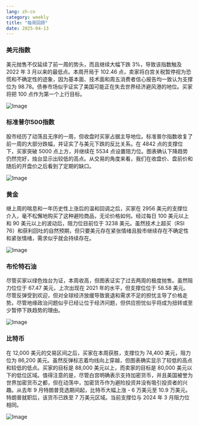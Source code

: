 ```yaml
---
lang: zh-cn
category: weekly
title: "每周回顾"
date: 2025-04-13
---
```


### 美元指数

美元抛售不仅延续了前一周的势头，而且继续大幅下跌 3%，导致该指数触及 2022 年 3 月以来的最低点。本周开局于 102.46 点，卖家将白宫关税暂停视为恐慌和不确定性的迹象，因为基本面、技术面和周五消费者信心报告均一致认为支撑位为 98.78。债券市场似乎证实了美国可能正在失去世界经济避风港的地位。买家将把 100 点作为第一个上行目标。 

![Image](https://markleighedu.github.io/img/Apr-2025/13-Apr-2025/usdindex.jpg)

### 标准普尔500指数

股市经历了动荡且无序的一周，但收盘时买家占据主导地位。标准普尔指数收复了前一周的大部分跌幅，并证实了与美元下跌的反比关系。在 4842 点的支撑位下，买家突破 5000 点上方，并继续在 5534 点设置阻力位。图表确认下降趋势仍然完好，烛台显示出较低的高点。从交易的角度来看，我们在收盘价、盘前价和随后的开盘价之后看到了定期的缺口。  

![Image](https://markleighedu.github.io/img/Apr-2025/13-Apr-2025/sp500.jpg)

### 黄金

继上周的喘息和一年历史性上涨后的温和回调之后，买家在 2956 美元的支撑位介入，毫不松懈地购买了这种避险商品，无论价格如何。经过每日 100 美元以上和 90 美元以上的波动后，阻力位目前位于 3238 美元。虽然技术上超买（RSI 76）和获利回吐的自然预期，但只要美元存在紧张情绪且股市继续存在不确定性和紧张情绪，需求似乎就会持续存在。 

![Image](https://markleighedu.github.io/img/Apr-2025/13-Apr-2025/gold.jpg)

### 布伦特石油

尽管买家以绿色烛台为证，本周收高，但图表证实了过去两周的极度抛售。虽然阻力位位于 67.47 美元，上次出现在 2021 年的水平，但支撑位位于 58.58 美元。尽管反弹受到欢迎，但对全球经济放缓导致衰退和需求不足的担忧主导了价格走势。尽管地缘政治问题似乎已经让位于经济问题，但供应担忧似乎将成为扭转或至少暂停下跌趋势的理由。

![Image](https://markleighedu.github.io/img/Apr-2025/13-Apr-2025/brentoil.jpg)

### 比特币

在 12,000 美元的交易区间之后，买家在本周获胜，支撑位为 74,400 美元，阻力位为 86,200 美元。虽然反弹标志着均线向上穿越，但图表确实显示了较低的高点和较低的低点。买家的目标是 88,000 美元以上，而卖家的目标是 80,000 美元以下的低位区域。值得注意的是，尽管白宫明确表示支持加密货币，并且美国被誉为世界加密货币之都，但在动荡中，加密货币作为避险投资并没有吸引投资者的兴趣。从去年 9 月特朗普竞选期间起，比特币大幅上涨 - 6 万美元至 10.9 万美元。特朗普就职后，该货币已跌至 7 万美元区域。当前支撑位与 2024 年 3 月阻力位相同。

![Image](https://markleighedu.github.io/img/Apr-2025/13-Apr-2025/bitcoin.jpg)

